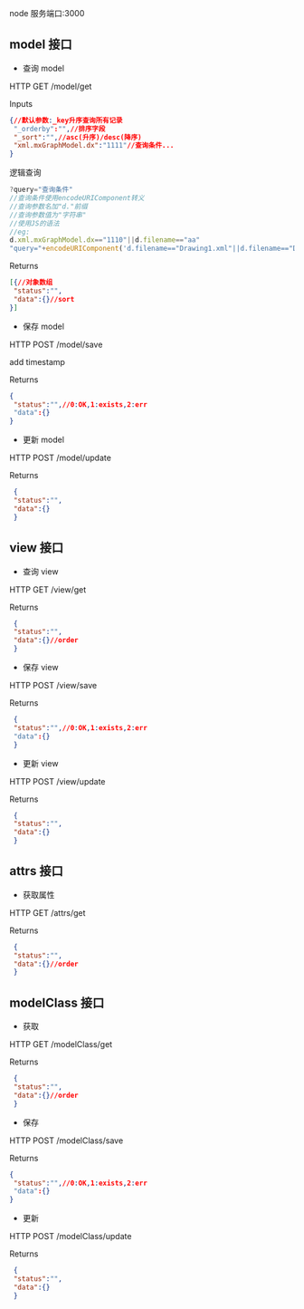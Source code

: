node 服务端口:3000

## model 接口

- 查询 model

 HTTP GET /model/get

 Inputs
 
 ```json
 {//默认参数:_key升序查询所有记录
  "_orderby":"",//排序字段
  "_sort":"",//asc(升序)/desc(降序)
  "xml.mxGraphModel.dx":"1111"//查询条件...
 }
 ```
 
 逻辑查询

 ```javascript
 ?query="查询条件"
 //查询条件使用encodeURIComponent转义
 //查询参数名加"d."前缀
 //查询参数值为"字符串"
 //使用JS的语法
 //eg:
 d.xml.mxGraphModel.dx=="1110"||d.filename=="aa"
 "query="+encodeURIComponent('d.filename=="Drawing1.xml"||d.filename=="Drawing2.xml"')
 ```

 Returns 

 ```json
 [{//对象数组
  "status":"",
  "data":{}//sort
 }]
 ```

- 保存 model

 HTTP POST /model/save

 add timestamp

 Returns

 ```json
 {
  "status":"",//0:OK,1:exists,2:err
  "data":{}
 }
 ```

- 更新 model

 HTTP POST /model/update

 Returns 

 ```json
  {
  "status":"",
  "data":{}
  }
 ```

## view 接口

- 查询 view

 HTTP GET /view/get

 Returns 

 ```json
  {
  "status":"",
  "data":{}//order
  }
 ```

- 保存 view

 HTTP POST /view/save

 Returns

 ```json
  {
  "status":"",//0:OK,1:exists,2:err
  "data":{}
  }
 ```

- 更新 view

 HTTP POST /view/update

 Returns 

 ```json
  {
  "status":"",
  "data":{}
  }
 ```

## attrs 接口

 - 获取属性

 HTTP GET /attrs/get

 Returns 

 ```json
  {
  "status":"",
  "data":{}//order
  }
 ```

## modelClass 接口

 - 获取

 HTTP GET /modelClass/get

 Returns 

 ```json
  {
  "status":"",
  "data":{}//order
  }
 ```

- 保存

 HTTP POST /modelClass/save

 Returns

 ```json
 {
  "status":"",//0:OK,1:exists,2:err
  "data":{}
 }
 ```

- 更新

 HTTP POST /modelClass/update

 Returns 

 ```json
  {
  "status":"",
  "data":{}
  }
 ```
